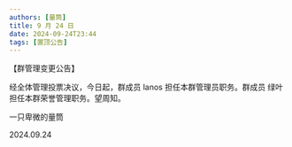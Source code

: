 ```yaml
---
authors: [量筒]
title: 9 月 24 日
date: 2024-09-24T23:44
tags: [置顶公告]
---
```


【群管理变更公告】

经全体管理投票决议，今日起，群成员 lanos 担任本群管理员职务。群成员 绿叶 担任本群荣誉管理职务。望周知。

一只卑微的量筒

2024.09.24
